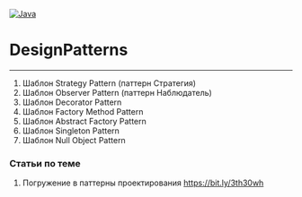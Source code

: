 [![Java](https://img.shields.io/badge/Java-E43222??style=for-the-badge&logo=java&logoColor=FFFFFF)](https://java.com/)

# DesignPatterns
-------
1. Шаблон Strategy Pattern (паттерн Стратегия)
2. Шаблон Observer Pattern (паттерн Наблюдатель)
3. Шаблон Decorator Pattern
4. Шаблон Factory Method Pattern
5. Шаблон Abstract Factory Pattern
6. Шаблон Singleton Pattern
7. Шаблон Null Object Pattern

### Статьи по теме
1. Погружение в паттерны проектирования https://bit.ly/3th30wh